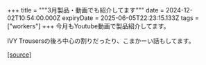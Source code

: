 +++
title = """3月製品・動画でも紹介してます"""
date = 2024-12-02T10:54:00.000Z
expiryDate = 2025-06-05T22:23:15.133Z
tags = ["workers"]
+++
今月もYoutube動画で製品紹介してます。

IVY Trousersの後ろ中心の割りだったり、こまかーい話もしてます。

[[source]](https://eworkers.blogspot.com/2024/12/3_2.html)
